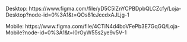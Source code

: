 <p>Desktop: https://www.figma.com/file/yD5C5lZnYCPBDpbQLCZcfy/Loja-Desktop?node-id=0%3A1&t=QOs81cJccdxAJLjg-1<p/>
<p>Mobile: https://www.figma.com/file/4CTiN4d4boVFePb3E7GqGQ/Loja-Mobile?node-id=0%3A1&t=l0rOyW55s2ye9v5V-1<p/>
